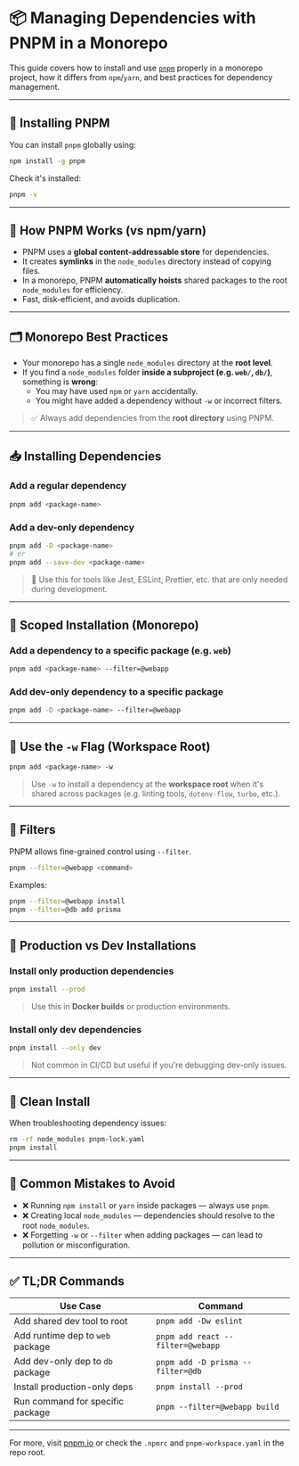 # 📦 Managing Dependencies with PNPM in a Monorepo

This guide covers how to install and use [`pnpm`](https://pnpm.io/) properly in a monorepo project, how it differs from `npm`/`yarn`, and best practices for dependency management.

---

## 🚀 Installing PNPM

You can install `pnpm` globally using:

```bash
npm install -g pnpm
```

Check it's installed:

```bash
pnpm -v
```

---

## 🧠 How PNPM Works (vs npm/yarn)

- PNPM uses a **global content-addressable store** for dependencies.
- It creates **symlinks** in the `node_modules` directory instead of copying files.
- In a monorepo, PNPM **automatically hoists** shared packages to the root `node_modules` for efficiency.
- Fast, disk-efficient, and avoids duplication.

---

## 🗂️ Monorepo Best Practices

- Your monorepo has a single `node_modules` directory at the **root level**.
- If you find a `node_modules` folder **inside a subproject (e.g. `web/`, `db/`)**, something is **wrong**:
  - You may have used `npm` or `yarn` accidentally.
  - You might have added a dependency without `-w` or incorrect filters.

> ✅ Always add dependencies from the **root directory** using PNPM.

---

## 📥 Installing Dependencies

### Add a regular dependency

```bash
pnpm add <package-name>
```

### Add a dev-only dependency

```bash
pnpm add -D <package-name>
# or
pnpm add --save-dev <package-name>
```

> 🧪 Use this for tools like Jest, ESLint, Prettier, etc. that are only needed during development.

---

## 🧩 Scoped Installation (Monorepo)

### Add a dependency to a specific package (e.g. `web`)

```bash
pnpm add <package-name> --filter=@webapp
```

### Add dev-only dependency to a specific package

```bash
pnpm add -D <package-name> --filter=@webapp
```

---

## 🏢 Use the `-w` Flag (Workspace Root)

```bash
pnpm add <package-name> -w
```

> Use `-w` to install a dependency at the **workspace root** when it's shared across packages (e.g. linting tools, `dotenv-flow`, `turbo`, etc.).

---

## 🎯 Filters

PNPM allows fine-grained control using `--filter`.

```bash
pnpm --filter=@webapp <command>
```

Examples:

```bash
pnpm --filter=@webapp install
pnpm --filter=@db add prisma
```

---

## 🌱 Production vs Dev Installations

### Install only production dependencies

```bash
pnpm install --prod
```

> Use this in **Docker builds** or production environments.

### Install only dev dependencies

```bash
pnpm install --only dev
```

> Not common in CI/CD but useful if you're debugging dev-only issues.

---

## 🧹 Clean Install

When troubleshooting dependency issues:

```bash
rm -rf node_modules pnpm-lock.yaml
pnpm install
```

---

## 🛑 Common Mistakes to Avoid

- ❌ Running `npm install` or `yarn` inside packages — always use `pnpm`.
- ❌ Creating local `node_modules` — dependencies should resolve to the root `node_modules`.
- ❌ Forgetting `-w` or `--filter` when adding packages — can lead to pollution or misconfiguration.

---

## ✅ TL;DR Commands

| Use Case                             | Command                                           |
|--------------------------------------|---------------------------------------------------|
| Add shared dev tool to root          | `pnpm add -Dw eslint`                            |
| Add runtime dep to `web` package     | `pnpm add react --filter=@webapp`                |
| Add dev-only dep to `db` package     | `pnpm add -D prisma --filter=@db`                |
| Install production-only deps         | `pnpm install --prod`                            |
| Run command for specific package     | `pnpm --filter=@webapp build`                    |

---

For more, visit [pnpm.io](https://pnpm.io) or check the `.npmrc` and `pnpm-workspace.yaml` in the repo root.

